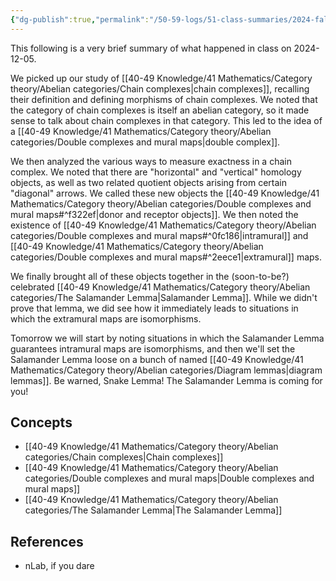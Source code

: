 ```yaml
---
{"dg-publish":true,"permalink":"/50-59-logs/51-class-summaries/2024-fall/math-561/2024-12/2024-12-05/","updated":"2024-12-05T16:48:25-08:00"}
---
```


This following is a very brief summary of what happened in class on 2024-12-05.

We picked up our study of [[40-49 Knowledge/41 Mathematics/Category theory/Abelian categories/Chain complexes\|chain complexes]], recalling their definition and defining morphisms of chain complexes. We noted that the category of chain complexes is itself an abelian category, so it made sense to talk about chain complexes in that category. This led to the idea of a [[40-49 Knowledge/41 Mathematics/Category theory/Abelian categories/Double complexes and mural maps\|double complex]].

We then analyzed the various ways to measure exactness in a chain complex. We noted that there are "horizontal" and "vertical" homology objects, as well as two related quotient objects arising from certain "diagonal" arrows. We called these new objects the [[40-49 Knowledge/41 Mathematics/Category theory/Abelian categories/Double complexes and mural maps#^f322ef\|donor and receptor objects]]. We then noted the existence of [[40-49 Knowledge/41 Mathematics/Category theory/Abelian categories/Double complexes and mural maps#^0fc186\|intramural]] and [[40-49 Knowledge/41 Mathematics/Category theory/Abelian categories/Double complexes and mural maps#^2eece1\|extramural]] maps.

We finally brought all of these objects together in the (soon-to-be?) celebrated [[40-49 Knowledge/41 Mathematics/Category theory/Abelian categories/The Salamander Lemma\|Salamander Lemma]]. While we didn't prove that lemma, we did see how it immediately leads to situations in which the extramural maps are isomorphisms.

Tomorrow we will start by noting situations in which the Salamander Lemma guarantees intramural maps are isomorphisms, and then we'll set the Salamander Lemma loose on a bunch of named [[40-49 Knowledge/41 Mathematics/Category theory/Abelian categories/Diagram lemmas\|diagram lemmas]]. Be warned, Snake Lemma! The Salamander Lemma is coming for you!
## Concepts

- [[40-49 Knowledge/41 Mathematics/Category theory/Abelian categories/Chain complexes\|Chain complexes]]
- [[40-49 Knowledge/41 Mathematics/Category theory/Abelian categories/Double complexes and mural maps\|Double complexes and mural maps]]
- [[40-49 Knowledge/41 Mathematics/Category theory/Abelian categories/The Salamander Lemma\|The Salamander Lemma]]

## References

- nLab, if you dare